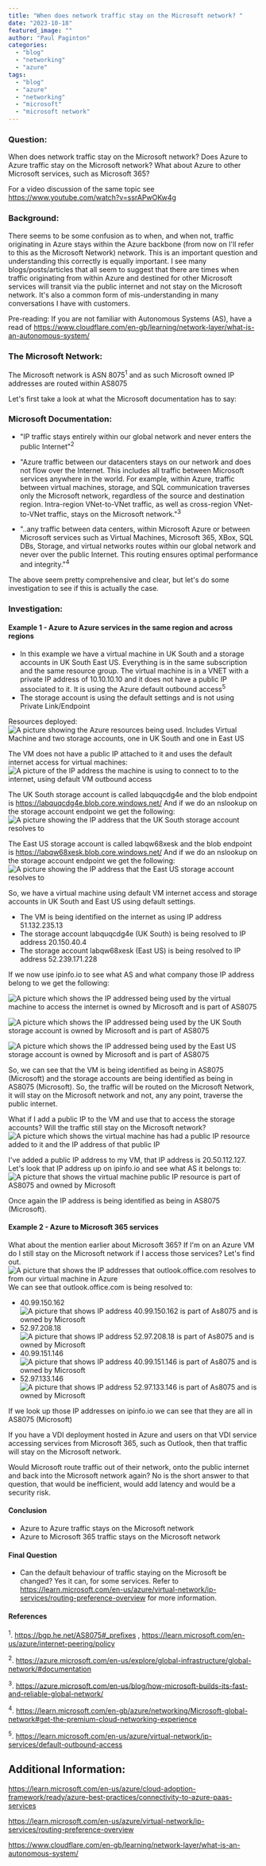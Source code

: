 ```yaml
---
title: "When does network traffic stay on the Microsoft network? "
date: "2023-10-18"
featured_image: ""
author: "Paul Paginton"
categories: 
  - "blog"
  - "networking"
  - "azure"
tags: 
  - "blog"
  - "azure"
  - "networking"
  - "microsoft"
  - "microsoft network"
---
```


### Question:

When does network traffic stay on the Microsoft network?  Does Azure to Azure traffic stay on the Microsoft network?  What about Azure to other Microsoft services, such as Microsoft 365?

For a video discussion of the same topic see https://www.youtube.com/watch?v=ssrAPwOKw4g 

### Background:
There seems to be some confusion as to when, and when not, traffic originating in Azure stays within the Azure backbone (from now on I'll refer to this as the Microsoft Network) network.  This is an important question and understanding this correctly is equally important.  I see many blogs/posts/articles that all seem to suggest that there are times when traffic originating from within Azure and destined for other Microsoft services will transit via the public internet and not stay on the Microsoft network. It's also a common form of mis-understanding in many conversations I have with customers. 

Pre-reading: If you are not familiar with Autonomous Systems (AS), have a read of https://www.cloudflare.com/en-gb/learning/network-layer/what-is-an-autonomous-system/


### The Microsoft Network:
The Microsoft network is ASN 8075<sup>1</sup> and as such Microsoft owned IP addresses are routed within AS8075

Let's first take a look at what the Microsoft documentation has to say:

### Microsoft Documentation:
- "IP traffic stays entirely within our global network and never enters the public Internet"<sup>2</sup> 

- "Azure traffic between our datacenters stays on our network and does not flow over the Internet. This includes all traffic between Microsoft services anywhere in the world. For example, within Azure, traffic between virtual machines, storage, and SQL communication traverses only the Microsoft network, regardless of the source and destination region. Intra-region VNet-to-VNet traffic, as well as cross-region VNet-to-VNet traffic, stays on the Microsoft network."<sup>3</sup> 

- "..any traffic between data centers, within Microsoft Azure or between Microsoft services such as Virtual Machines, Microsoft 365, XBox, SQL DBs, Storage, and virtual networks routes within our global network and never over the public Internet. This routing ensures optimal performance and integrity."<sup>4</sup>
  
The above seem pretty comprehensive and clear, but let's do some investigation to see if this is actually the case.

### Investigation:
#### Example 1 - Azure to Azure services in the same region and across regions

- In this example we have a virtual machine in UK South and a storage accounts in UK South East US.  Everything is in the same subscription and the same resource group.  The virtual machine is in a VNET with a private IP address of 10.10.10.10 and it does not have a public IP associated to it.  It is using the Azure default outbound access<sup>5</sup>
- The storage account is using the default settings and is not using Private Link/Endpoint

Resources deployed:
![A picture showing the Azure resources being used.  Includes Virtual Machine and two storage accounts, one in UK South and one in East US](/assets/images/resources.png?w=1024)

The VM does not have a public IP attached to it and uses the default internet access for virtual machines:
![A picture of the IP address the machine is using to connect to to the internet, using default VM outbound access](/assets/images/vmip.png?w=1024)

The UK South storage account is called labquqcdg4e and the blob endpoint is https://labquqcdg4e.blob.core.windows.net/
And if we do an nslookup on the storage account endpoint we get the following:
![A picture showing the IP address that the UK South storage account resolves to](./images/ukstorageaccountip.png?w=1024)

The East US storage account is called labqw68xesk and the blob endpoint is https://labqw68xesk.blob.core.windows.net/
And if we do an nslookup on the storage account endpoint we get the following:
![A picture showing the IP address that the East US storage account resolves to](./images/eusstorageaccountip.png?w=1024)


So, we have a virtual machine using default VM internet access and storage accounts in UK South and East US using default settings.  
- The VM is being identified on the internet as using IP address 51.132.235.13
- The storage account labquqcdg4e (UK South) is being resolved to IP address 20.150.40.4
- The storage account labqw68xesk (East US) is being resolved to IP address 52.239.171.228


If we now use ipinfo.io to see what AS and what company those IP address belong to we get the following:

![A picture which shows the IP addressed being used by the virtual machine to access the internet is owned by Microsoft and is part of AS8075](/assets/images/vmipasn.png?w=1024)

![A picture which shows the IP addressed being used by the UK South storage account is owned by Microsoft and is part of AS8075](/assets/images/storageaccountukipasn.png?w=1024)

![A picture which shows the IP addressed being used by the East US storage account is owned by Microsoft and is part of AS8075](/assets/images/storageaccounteusipasn.png?w=1024)

So, we can see that the VM is being identified as being in AS8075 (Microsoft) and the storage accounts are being identified as being in AS8075 (Microsoft).  So, the traffic will be routed on the Microsoft Network, it will stay on the Microsoft network and not, any any point, traverse the public internet.

What if I add a public IP to the VM and use that to access the storage accounts?  Will the traffic still stay on the Microsoft network?
![A picture which shows the virtual machine has had a public IP resource added to it and the IP address of that public IP]()

I've added a public IP address to my VM, that IP address is 20.50.112.127.  Let's look that IP address up on ipinfo.io and see what AS it belongs to:
![A picture that shows the virtual machine public IP resource is part of AS8075 and owned by Microsoft](/assets/images/vmpublicipasn.png?w=1024)

Once again the IP address is being identified as being in AS8075 (Microsoft).



#### Example 2 - Azure to Microsoft 365 services
What about the mention earlier about Microsoft 365?  If I'm on an Azure VM do I still stay on the Microsoft network if I access those services?  Let's find out.
![A picture that shows the IP addresses that outlook.office.com resolves to from our virtual machine in Azure](/assets/images/nslookupoutlook_office_com.png?w=1024)
We can see that outlook.office.com is being resolved to:
- 40.99.150.162
![A picture that shows IP address 40.99.150.162 is part of As8075 and is owned by Microsoft](/assets/images/outlook_office1.png?w=1024)
- 52.97.208.18
![A picture that shows IP address 52.97.208.18 is part of As8075 and is owned by Microsoft](/assets/images/outlook_office2.png?w=1024)
- 40.99.151.146
![A picture that shows IP address 40.99.151.146 is part of As8075 and is owned by Microsoft](/assets/images/outlook_office3.png?w=1024)
- 52.97.133.146
![A picture that shows IP address 52.97.133.146 is part of As8075 and is owned by Microsoft](/assets/images/outlook_office4.png?w=1024)

If we look up those IP addresses on ipinfo.io we can see that they are all in AS8075 (Microsoft)

If you have a VDI deployment hosted in Azure and users on that VDI service accessing services from Microsoft 365, such as Outlook, then that traffic will stay on the Microsoft network.

Would Microsoft route traffic out of their network, onto the public internet and back into the Microsoft network again?  No is the short answer to that question, that would be inefficient, would add latency and would be a security risk.

#### Conclusion
- Azure to Azure traffic stays on the Microsoft network
- Azure to Microsoft 365 traffic stays on the Microsoft network

#### Final Question
- Can the default behaviour of traffic staying on the Microsoft be changed? Yes it can, for some services.  Refer to https://learn.microsoft.com/en-us/azure/virtual-network/ip-services/routing-preference-overview for more information.


#### References

<sup>1</sup>. https://bgp.he.net/AS8075#_prefixes , https://learn.microsoft.com/en-us/azure/internet-peering/policy

<sup>2</sup>. https://azure.microsoft.com/en-us/explore/global-infrastructure/global-network/#documentation

<sup>3</sup>. https://azure.microsoft.com/en-us/blog/how-microsoft-builds-its-fast-and-reliable-global-network/

<sup>4</sup>. https://learn.microsoft.com/en-gb/azure/networking/Microsoft-global-network#get-the-premium-cloud-networking-experience

<sup>5</sup>. https://learn.microsoft.com/en-us/azure/virtual-network/ip-services/default-outbound-access

## Additional Information: 
https://learn.microsoft.com/en-us/azure/cloud-adoption-framework/ready/azure-best-practices/connectivity-to-azure-paas-services

https://learn.microsoft.com/en-us/azure/virtual-network/ip-services/routing-preference-overview

https://www.cloudflare.com/en-gb/learning/network-layer/what-is-an-autonomous-system/
